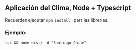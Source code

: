 ## Aplicación del Clima, Node + Typescript

Recuerden ejecutar ```npm install ``` para las librerias.

### Ejemplo:

```
tsc && node dist/ -d "Santiago Chile"
```
